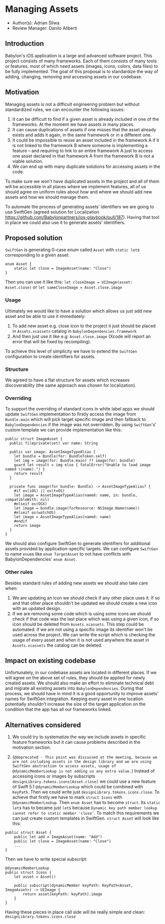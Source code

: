 
# Managing Assets

* Author(s): Adrian Śliwa
* Review Manager: Danilo Aliberti

## Introduction
 
Babylon's iOS application is a large and advanced software project. This project consists of many frameworks. Each of them consists of many tools or features, most of which need assets (images, icons, colors, data files) to be fully implemented. The goal of this proposal is to standardize the way of adding, changing, removing and accessing assets in our codebase. 

## Motivation 

Managing assets is not a difficult engineering problem but without standardized rules, we can encounter the following issues: 
1. It can be difficult to find if a given asset is already included in one of the frameworks. At the moment we have assets in many places. 
2. It can cause duplications of assets if one misses that the asset already exists and adds it again, in the same framework or in a different one. 
3. It could be impossible to reuse an asset included in the framework A if it is not linked to the framework B where someone is implementing a feature – and requiring to link to an entire framework A just to access one asset declared in that framework A from the framework B is not a viable solution. 
4. We can end up with many duplicate solutions for accessing assets in the code. 

To make sure we won't have duplicated assets in the project and all of them will be accessible in all places where we implement features, all of us should agree on uniform rules about how and where we should add new assets and how we should manage them. 

To automate the process of generating assets' identifiers we are going to use SwiftGen (agreed solution for Localization https://github.com/Babylonpartners/ios-playbook/pull/187). Having that tool in place we could also use it to generate assets' identifiers. 

## Proposed solution 

`SwiftGen` is generating 0-case enum called `Asset` with `static let`s corresponding to a given asset: 
``` 
enum Asset {
    static let close = ImageAsset(name: "Close") 
}
``` 
Then you can use it like this: 
``` let closeImage = UIImage(asset: Asset.close) ``` 
or 
``` let sameCloseImage = Asset.close.image ``` 

### Usage 

Ultimately we would like to have a solution which allows us just add new asset and be able to use it immediately: 
1. To add new asset e.g. close icon to the project it just should be placed in `Assets.xcassets` catalog in `BabylonDependencies.framework` 
2. And then just use it like e.g: `Asset.close.image` (Xcode will report an error that will be fixed by recompiling). 

To achieve this level of simplicity we have to extend the `SwiftGen` configuration to create identifiers for assets. 

### Structure
 
We agreed to have a flat structure for assets which increases discoverability (the same approach was chosen for localization). 

### Overriding 

To support the overriding of standard icons in white label apps we should update `SwiftGen` implementation to firstly access the image from `Bundle.main` which will pick target specific image and then fallback to `BabylonDependencies` if the image was not overridden. By using `SwiftGen`'s' custom template we can provide implementation like this:
```
public struct ImageAsset {
  public fileprivate(set) var name: String

  public var image: AssetImageTypeAlias {
    let bundle = Bundle(for: BundleToken.self)
    let img = image(for: Bundle.main) ?? image(for: bundle)
    guard let result = img else { fatalError("Unable to load image named \(name).") }
    return result
  }

  private func image(for bundle: Bundle) -> AssetImageTypeAlias? {
    #if os(iOS) || os(tvOS)
    let image = AssetImageTypeAlias(named: name, in: bundle, compatibleWith: nil)
    #elseif os(OSX)
    let image = bundle.image(forResource: NSImage.Name(name))
    #elseif os(watchOS)
    let image = AssetImageTypeAlias(named: name)
    #endif
    return image
  }
}
```

We should also configure SwiftGen to generate identifiers for additional assets provided by application-specific targets. We can configure `SwiftGen` to name `enum`s like `enum TargetAsset` to not have conflicts with BabylonDependencies' `enum Asset`.

### Other rules
 
Besides standard rules of adding new assets we should also take care when: 
1. We are updating an icon we should check if any other place uses it. If so and that other place shouldn't be updated we should create a new icon with an updated design. 
2. If we are removing some code which is using some icons we should check if that code was the last place which was using a given icon, if so icon should be deleted from `Assets.xcassets`. This step could be automated: if we are not using a specific image its identifier won't be used across the project. We can write the script which is checking the usage of every asset and when it is not used anywhere the asset in `Assets.xcassets` the catalog can be deleted. 

## Impact on existing codebase
 
Unfortunately, in our codebase assets are located in different places. If we will agree on the above set of rules, they should be applied for newly created assets. We should also make an effort to eliminate technical debt and migrate all existing assets into `BabylonDependencies`. During that process, we should have in mind it is a good opportunity to improve assets' names for SwiftGen integration. Keeping every asset in one location potentially shouldn’t increase the size of the target application on the condition that the app has all our frameworks linked. 

## Alternatives considered 

1. We could try to systematize the way we include assets in specific feature frameworks but it can cause problems described in the motivation section. 

2. (`@deprecated - This point was discussed at the meeting, because we are not including assets in the design library and we are using SwiftGen abstraction to access assets, usage of @dynamicMemberLookup is not adding us any extra value.`) Instead of accessing icons or images by subscripts `designLibrary.tokens.icons[Asset.close]` we could use a new feature of Swift 5.1 `@dynamicMemberLookup` which could be combined with `KeyPath`. Then we could write just `designLibrary.tokens.icons.close`. 
To achieve that firstly we have to mark `struct Icons` with `@dynamicMemberLookup`. Then `enum Asset` has to become `struct`. Its `static let`s has to became just `let`s because `Dynamic key path member lookup cannot refer to static member 'close'`. To match this requirements we can just create custom templates in SwiftGen. `struct Asset` will look like this: 
```
public struct Asset {
    public let add = ImageAsset(name: "Add")
    public let close = ImageAsset(name: "Close")
    ... 
}
``` 
Then we have to write special subscript: 
``` 
@dynamicMemberLookup 
public struct Icons {
    let asset = Asset()

    public subscript(dynamicMember keyPath: KeyPath<Asset, ImageAsset>) -> UIImage {
        return asset[keyPath: keyPath].image 
    }
}
```
Having these pieces in place call side will be really simple and clean: `designLibrary.tokens.icons.close`
